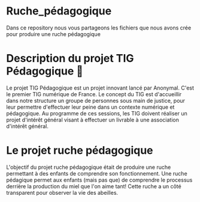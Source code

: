 # Ruche_pédagogique

Dans ce repository nous vous partageons les fichiers que nous avons crée pour produire une ruche pédagogique

# Description du projet TIG Pédagogique 🤔

Le projet TIG Pédagogique est un projet innovant lancé par Anonymal. C'est le premier TIG numérique de France. Le concept du TIG est d'accueillir dans notre structure un groupe de personnes sous main de justice, pour leur permettre d'effectuer leur peine dans un contexte numérique et pédagogique. Au programme de ces sessions, les TIG doivent réaliser un projet d'intérêt général visant à effectuer un livrable à une association d'intérêt général.

# Le projet ruche pédagogique

L'objectif du projet ruche pédagogique était de produire une ruche permettant à des enfants de comprendre son fonctionnement. Une ruche pédagique permet aux enfants (mais pas que) de comprendre le processus derrière la production du miel que l'on aime tant! Cette ruche a un côté transparent pour observer la vie des abeilles. 
